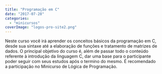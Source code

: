 ```yaml
---
title: "Programação em C"
date: "2017-07-28"
categories: 
  - "minicursos"
coverImage: "logos-pro-site2.png"
---
```


Neste curso você irá aprender os conceitos básicos da programação em C, desde sua sintaxe até a elaboração de funções e tratamento de matrizes de dados. O principal objetivo do curso é, além de passar todo o conteúdo referente à introdução da linguagem C, dar uma base para o participante poder seguir com seus estudos após o termino do mesmo. É recomendado a participação no Minicurso de Lógica de Programação.
